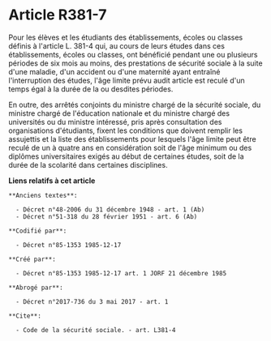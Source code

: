 # Article R381-7

Pour les élèves et les étudiants des établissements, écoles ou classes définis à l'article L. 381-4 qui, au cours de leurs
études dans ces établissements, écoles ou classes, ont bénéficié pendant une ou plusieurs périodes de six mois au moins, des
prestations de sécurité sociale à la suite d'une maladie, d'un accident ou d'une maternité ayant entraîné l'interruption des
études, l'âge limite prévu audit article est reculé d'un temps égal à la durée de la ou desdites périodes.

En outre, des arrêtés conjoints du ministre chargé de la sécurité sociale, du ministre chargé de l'éducation nationale et du
ministre chargé des universités ou du ministre intéressé, pris après consultation des organisations d'étudiants, fixent les
conditions que doivent remplir les assujettis et la liste des établissements pour lesquels l'âge limite peut être reculé de
un à quatre ans en considération soit de l'âge minimum ou des diplômes universitaires exigés au début de certaines études,
soit de la durée de la scolarité dans certaines disciplines.

**Liens relatifs à cet article**

	**Anciens textes**:

	  - Décret n°48-2006 du 31 décembre 1948 - art. 1 (Ab)
	  - Décret n°51-318 du 28 février 1951 - art. 6 (Ab)

	**Codifié par**:

	  - Décret n°85-1353 1985-12-17

	**Créé par**:

	  - Décret n°85-1353 1985-12-17 art. 1 JORF 21 décembre 1985

	**Abrogé par**:

	  - Décret n°2017-736 du 3 mai 2017 - art. 1

	**Cite**:

	  - Code de la sécurité sociale. - art. L381-4
